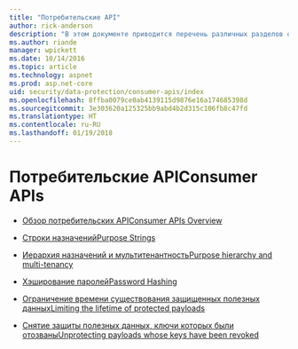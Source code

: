 ```yaml
---
title: "Потребительские API"
author: rick-anderson
description: "В этом документе приводится перечень различных разделов о защите данных потребительских API в ASP.NET Core."
ms.author: riande
manager: wpickett
ms.date: 10/14/2016
ms.topic: article
ms.technology: aspnet
ms.prod: asp.net-core
uid: security/data-protection/consumer-apis/index
ms.openlocfilehash: 8ffba0079ce0ab4139115d9876e16a174685398d
ms.sourcegitcommit: 3e303620a125325bb9abd4b2d315c106fb8c47fd
ms.translationtype: HT
ms.contentlocale: ru-RU
ms.lasthandoff: 01/19/2018
---
```

# <a name="consumer-apis"></a><span data-ttu-id="0b1ba-103">Потребительские API</span><span class="sxs-lookup"><span data-stu-id="0b1ba-103">Consumer APIs</span></span>

* [<span data-ttu-id="0b1ba-104">Обзор потребительских API</span><span class="sxs-lookup"><span data-stu-id="0b1ba-104">Consumer APIs Overview</span></span>](overview.md)

* [<span data-ttu-id="0b1ba-105">Строки назначений</span><span class="sxs-lookup"><span data-stu-id="0b1ba-105">Purpose Strings</span></span>](purpose-strings.md)

* [<span data-ttu-id="0b1ba-106">Иерархия назначений и мультитенантность</span><span class="sxs-lookup"><span data-stu-id="0b1ba-106">Purpose hierarchy and multi-tenancy</span></span>](purpose-strings-multitenancy.md)

* [<span data-ttu-id="0b1ba-107">Хэширование паролей</span><span class="sxs-lookup"><span data-stu-id="0b1ba-107">Password Hashing</span></span>](password-hashing.md)

* [<span data-ttu-id="0b1ba-108">Ограничение времени существования защищенных полезных данных</span><span class="sxs-lookup"><span data-stu-id="0b1ba-108">Limiting the lifetime of protected payloads</span></span>](limited-lifetime-payloads.md)

* [<span data-ttu-id="0b1ba-109">Снятие защиты полезных данных, ключи которых были отозваны</span><span class="sxs-lookup"><span data-stu-id="0b1ba-109">Unprotecting payloads whose keys have been revoked</span></span>](dangerous-unprotect.md)
